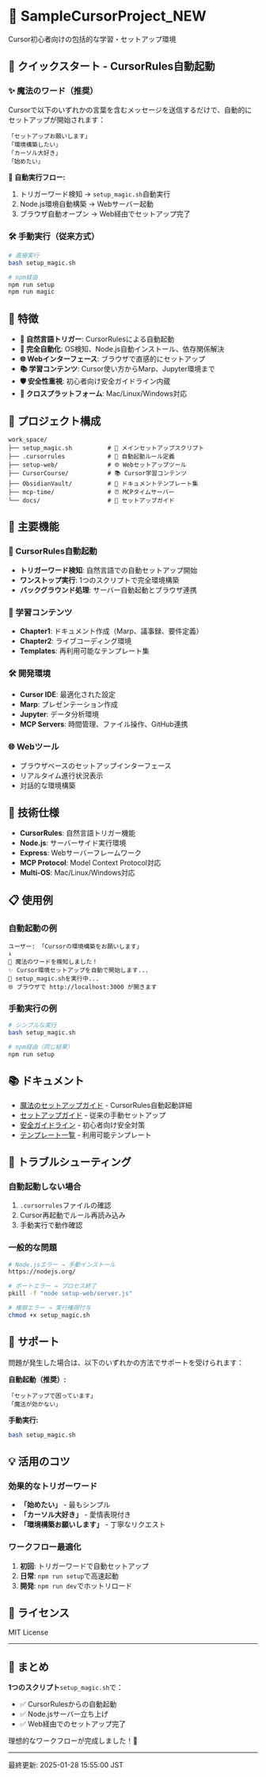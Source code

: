 # 🎯 SampleCursorProject_NEW

Cursor初心者向けの包括的な学習・セットアップ環境

## 🚀 クイックスタート - CursorRules自動起動

### ✨ 魔法のワード（推奨）
Cursorで以下のいずれかの言葉を含むメッセージを送信するだけで、自動的にセットアップが開始されます：

```
「セットアップお願いします」
「環境構築したい」  
「カーソル大好き」
「始めたい」
```

**🎯 自動実行フロー:**
1. トリガーワード検知 → `setup_magic.sh`自動実行
2. Node.js環境自動構築 → Webサーバー起動
3. ブラウザ自動オープン → Web経由でセットアップ完了

### 🛠️ 手動実行（従来方式）

```bash
# 直接実行
bash setup_magic.sh

# npm経由
npm run setup
npm run magic
```

## 🎯 特徴

- **🤖 自然言語トリガー**: CursorRulesによる自動起動
- **🔧 完全自動化**: OS検知、Node.js自動インストール、依存関係解決
- **🌐 Webインターフェース**: ブラウザで直感的にセットアップ
- **📚 学習コンテンツ**: Cursor使い方からMarp、Jupyter環境まで
- **🛡️ 安全性重視**: 初心者向け安全ガイドライン内蔵
- **📱 クロスプラットフォーム**: Mac/Linux/Windows対応

## 📁 プロジェクト構成

```
work_space/
├── setup_magic.sh          # 🎯 メインセットアップスクリプト
├── .cursorrules            # 🤖 自動起動ルール定義
├── setup-web/              # 🌐 Webセットアップツール
├── CursorCourse/           # 📚 Cursor学習コンテンツ
├── ObsidianVault/          # 📝 ドキュメントテンプレート集
├── mcp-time/               # ⏰ MCPタイムサーバー
└── docs/                   # 📖 セットアップガイド
```

## 🌟 主要機能

### 🤖 CursorRules自動起動
- **トリガーワード検知**: 自然言語での自動セットアップ開始
- **ワンストップ実行**: 1つのスクリプトで完全環境構築
- **バックグラウンド処理**: サーバー自動起動とブラウザ連携

### 📖 学習コンテンツ
- **Chapter1**: ドキュメント作成（Marp、議事録、要件定義）
- **Chapter2**: ライブコーディング環境
- **Templates**: 再利用可能なテンプレート集

### 🛠️ 開発環境
- **Cursor IDE**: 最適化された設定
- **Marp**: プレゼンテーション作成
- **Jupyter**: データ分析環境
- **MCP Servers**: 時間管理、ファイル操作、GitHub連携

### 🌐 Webツール
- ブラウザベースのセットアップインターフェース
- リアルタイム進行状況表示
- 対話的な環境構築

## 🔧 技術仕様

- **CursorRules**: 自然言語トリガー機能
- **Node.js**: サーバーサイド実行環境
- **Express**: Webサーバーフレームワーク
- **MCP Protocol**: Model Context Protocol対応
- **Multi-OS**: Mac/Linux/Windows対応

## 📋 使用例

### 自動起動の例
```
ユーザー: 「Cursorの環境構築をお願いします」
↓
🎯 魔法のワードを検知しました！
✨ Cursor環境セットアップを自動で開始します...
🚀 setup_magic.shを実行中...
🌐 ブラウザで http://localhost:3000 が開きます
```

### 手動実行の例
```bash
# シンプルな実行
bash setup_magic.sh

# npm経由（同じ結果）
npm run setup
```

## 📚 ドキュメント

- [魔法のセットアップガイド](MAGIC_SETUP.md) - CursorRules自動起動詳細
- [セットアップガイド](docs/setup/) - 従来の手動セットアップ
- [安全ガイドライン](安全ガイドライン.md) - 初心者向け安全対策
- [テンプレート一覧](ObsidianVault/Templates/README_テンプレート一覧.md) - 利用可能テンプレート

## 🔧 トラブルシューティング

### 自動起動しない場合
1. `.cursorrules`ファイルの確認
2. Cursor再起動でルール再読み込み
3. 手動実行で動作確認

### 一般的な問題
```bash
# Node.jsエラー → 手動インストール
https://nodejs.org/

# ポートエラー → プロセス終了
pkill -f "node setup-web/server.js"

# 権限エラー → 実行権限付与
chmod +x setup_magic.sh
```

## 🤝 サポート

問題が発生した場合は、以下のいずれかの方法でサポートを受けられます：

**自動起動（推奨）:**
```
「セットアップで困っています」
「魔法が効かない」
```

**手動実行:**
```bash
bash setup_magic.sh
```

## 💡 活用のコツ

### 効果的なトリガーワード
- **「始めたい」** - 最もシンプル
- **「カーソル大好き」** - 愛情表現付き  
- **「環境構築お願いします」** - 丁寧なリクエスト

### ワークフロー最適化
1. **初回**: トリガーワードで自動セットアップ
2. **日常**: `npm run setup`で高速起動
3. **開発**: `npm run dev`でホットリロード

## 📄 ライセンス

MIT License

---

## 🎊 まとめ

**1つのスクリプト**`setup_magic.sh`で：
- ✅ CursorRulesからの自動起動
- ✅ Node.jsサーバー立ち上げ  
- ✅ Web経由でのセットアップ完了

理想的なワークフローが完成しました！🎯

---
最終更新: 2025-01-28 15:55:00 JST 